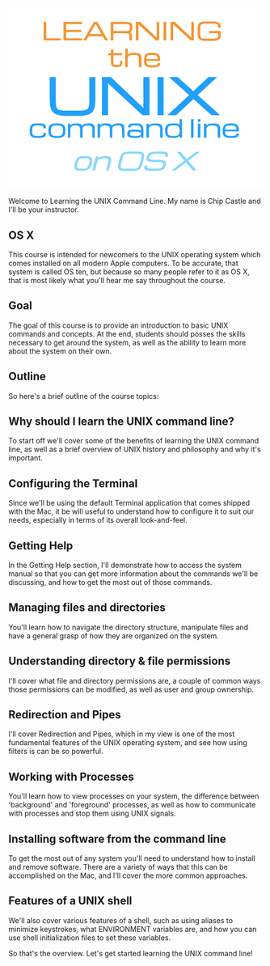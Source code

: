 ![](../images/LearningTheUnixCommandLine.png)

Welcome to Learning the UNIX Command Line.  My name is Chip Castle and I'll be
your instructor.

OS X
----
This course is intended for newcomers to the UNIX operating system which comes
installed on all modern Apple computers.  To be accurate, that system is called
OS ten, but because so many people refer to it as OS X, that is most likely
what you'll hear me say throughout the course.

Goal
----
The goal of this course is to provide an introduction to basic UNIX commands
and concepts.  At the end, students should posses the skills necessary to get
around the system, as well as the ability to learn more about the system on
their own. 

Outline
-------
So here's a brief outline of the course topics:

Why should I learn the UNIX command line?
-----------------------------------------
To start off we'll cover some of the benefits of learning the UNIX command line,
as well as a brief overview of UNIX history and philosophy and why it's
important.

Configuring the Terminal
------------------------
Since we'll be using the default Terminal application that comes shipped with
the Mac, it be will useful to understand how to configure it to suit our needs,
especially in terms of its overall look-and-feel.

Getting Help
------------
In the Getting Help section, I'll demonstrate how to access the system manual
so that you can get more information about the commands we'll be discussing,
and how to get the most out of those commands.

Managing files and directories
------------------------------
You'll learn how to navigate the directory structure, manipulate files and have
a general grasp of how they are organized on the system.

Understanding directory & file permissions
------------------------------------------
I'll cover what file and directory permissions are, a couple of common ways
those permissions can be modified, as well as user and group ownership.

Redirection and Pipes
---------------------
I'll cover Redirection and Pipes, which in my view is one of the most
fundamental features of the UNIX operating system, and see how using filters is
can be so powerful. 

Working with Processes
----------------------
You'll learn how to view processes on your system, the difference between
'background' and 'foreground' processes, as well as how to communicate with
processes and stop them using UNIX signals.

Installing software from the command line
-----------------------------------------
To get the most out of any system you'll need to understand how to install and
remove software.  There are a variety of ways that this can be accomplished on the
Mac, and I'll cover the more common approaches.

Features of a UNIX shell 
------------------------
We'll also cover various features of a shell, such as using aliases to minimize
keystrokes, what ENVIRONMENT variables are, and how you can use shell
initialization files to set these variables.

So that's the overview.  Let's get started learning the UNIX command line!





























